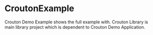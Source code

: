 CroutonExample
==============

Crouton Demo Example shows the full example with.
Crouton Library is main library project which is dependent to Crouton Demo Application.
